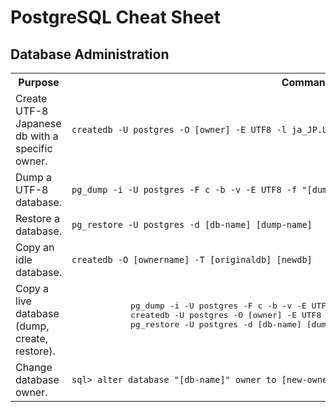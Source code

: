 # PostgreSQL Cheat Sheet

## Database Administration

<table>
    <tr><th>Purpose</th><th>Command</th></tr>
    <tr>
        <td>Create UTF-8 Japanese db with a specific owner.</td>
        <td><code>createdb -U postgres -O [owner] -E UTF8 -l ja_JP.UTF-8 -T template0 [db-name]</code></td>
    </tr>
    <tr>
        <td>Dump a UTF-8 database.</td>
        <td><code>pg_dump -i -U postgres -F c -b -v -E UTF8 -f "[dump-name]" [db-name]</code></td>
    </tr>
    <tr>
        <td>Restore a database.</td>
        <td><code>pg_restore -U postgres -d [db-name] [dump-name]</code></td>
    </tr>
    <tr>
        <td>Copy an idle database.</td>
        <td><code>createdb -O [ownername] -T [originaldb] [newdb]</code></td>
    </tr>
    <tr>
        <td>Copy a live database (dump, create, restore).</td>
        <td>
            <pre>
            pg_dump -i -U postgres -F c -b -v -E UTF8 -f "[dump-name]” [src-db-name]
            createdb -U postgres -O [owner] -E UTF8 -l ja_JP.UTF-8 -T template0 [target-db-name]
            pg_restore -U postgres -d [db-name] [dump-name]
            </pre>
        </td>
    </tr>
    <tr>
        <td>Change database owner.</td>
        <td><code>sql> alter database "[db-name]" owner to [new-owner]</code></td>
    </tr>
</table>    

